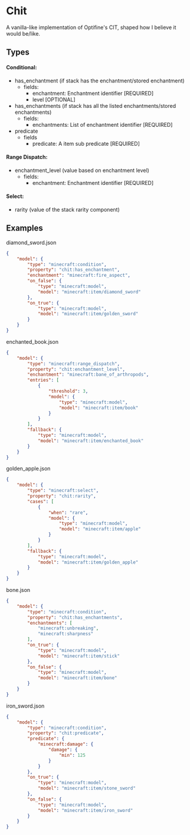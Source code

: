 # Chit

A vanilla-like implementation of Optifine's CIT, shaped how I believe it would be/like.

## Types

#### Conditional:

- has_enchantment (if stack has the enchantment/stored enchantment)
    - fields:
        - enchantment: Enchantment identifier [REQUIRED]
        - level [OPTIONAL]
- has_enchantments (if stack has all the listed enchantments/stored enchantments)
    - fields:
        - enchantments: List of enchantment identifier [REQUIRED]
- predicate
    - fields
        - predicate: A item sub predicate [REQUIRED]

#### Range Dispatch:

- enchantment_level (value based on enchantment level)
    - fields:
        - enchantment: Enchantment identifier [REQUIRED]

#### Select:

- rarity (value of the stack rarity component)

## Examples

diamond_sword.json

```json
{
	"model": {
		"type": "minecraft:condition",
		"property": "chit:has_enchantment",
		"enchantment": "minecraft:fire_aspect",
		"on_false": {
			"type": "minecraft:model",
			"model": "minecraft:item/diamond_sword"
		},
		"on_true": {
			"type": "minecraft:model",
			"model": "minecraft:item/golden_sword"
		}
	}
}
```

enchanted_book.json

```json
{
	"model": {
		"type": "minecraft:range_dispatch",
		"property": "chit:enchantment_level",
		"enchantment": "minecraft:bane_of_arthropods",
		"entries": [
			{
				"threshold": 3,
				"model": {
					"type": "minecraft:model",
					"model": "minecraft:item/book"
				}
			}
		],
		"fallback": {
			"type": "minecraft:model",
			"model": "minecraft:item/enchanted_book"
		}
	}
}
```

golden_apple.json

```json
{
	"model": {
		"type": "minecraft:select",
		"property": "chit:rarity",
		"cases": [
			{
				"when": "rare",
				"model": {
					"type": "minecraft:model",
					"model": "minecraft:item/apple"
				}
			}
		],
		"fallback": {
			"type": "minecraft:model",
			"model": "minecraft:item/golden_apple"
		}
	}
}
```

bone.json

```json
{
	"model": {
		"type": "minecraft:condition",
		"property": "chit:has_enchantments",
		"enchantments": [
			"minecraft:unbreaking",
			"minecraft:sharpness"
		],
		"on_true": {
			"type": "minecraft:model",
			"model": "minecraft:item/stick"
		},
		"on_false": {
			"type": "minecraft:model",
			"model": "minecraft:item/bone"
		}
	}
}
```

iron_sword.json

```json
{
	"model": {
		"type": "minecraft:condition",
		"property": "chit:predicate",
		"predicate": {
			"minecraft:damage": {
				"damage": {
					"min": 125
				}
			}
		},
		"on_true": {
			"type": "minecraft:model",
			"model": "minecraft:item/stone_sword"
		},
		"on_false": {
			"type": "minecraft:model",
			"model": "minecraft:item/iron_sword"
		}
	}
}
```